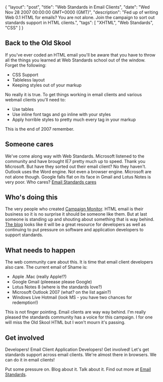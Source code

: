 {
  "layout": "post",
  "title": "Web Standards in Email Clients",
  "date": "Wed Nov 28 2007 00:00:00 GMT+0000 (GMT)",
  "description": "Fed up of writing Web 0.1 HTML for emails? You are not alone. Join the campaign to sort out standards support in HTML clients.",
  "tags": [
    "XHTML",
    "Web Standards",
    "CSS"
  ]
}
## Back to the Old Skool

If you've ever coded an HTML email you'll be aware that you have to throw all the things you learned at Web Standards school out of the window. Forget the following:

*   CSS Support
*   Tableless layout
*   Keeping styles out of your markup

No really it is true. To get things working in email clients and various webmail clients you'll need to:

*   Use tables
*   Use inline font tags and go inline with your styles
*   Apply horrible styles to pretty much every tag in your markup

This is the end of 2007 remember.

## Someone cares

We've come along way with Web Standards. Microsoft listened to the community and have brought IE7 pretty much up to speed. Thank you Microsoft. But have they sorted out their email client? No they haven't. Outlook uses the Word engine. Not even a browser engine. Microsoft are not alone though. Google falls flat on its face in Gmail and Lotus Notes is very poor. Who cares? [Email Standards cares][1]

## Who's doing this

The very people who created [Campaign Monitor][2]. HTML email is their business so it is no surprise it should be someone like them. But at last someone is standing up and shouting about something that is way behind. [The blog][3] looks like it will be a great resource for developers as well as continuing to put pressure on software and application developers to support standards.

## What needs to happen

The web community care about this. It is time that email client developers also care. The current email of Shame is:

*   Apple .Mac (really Apple!?)
*   Google Gmail (pleeease please Google)
*   Lotus Notes 8 (where is the standards love?)
*   Microsoft Outlook 2007 (what? on the list again?)
*   Windows Live Hotmail (look MS - you have two chances for redemption!)

This is not finger pointing. Email clients are way way behind. I'm really pleased the standards community has a voice for this campaign. I for one will miss the Old Skool HTML but I won't mourn it's passing.

## Get involved

Developers! Email Client Application Developers! Get involved! Let's get standards support across email clients. We're almost there in browsers. We can do it in email clients!

Put some pressure on. Blog about it. Talk about it. Find out more at [Email Standards][1].

 [1]: http://www.email-standards.org/
 [2]: http://www.campaignmonitor.com/
 [3]: http://www.email-standards.org/blog/
